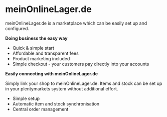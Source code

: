 
# meinOnlineLager.de

<div class="container-toc"></div>

meinOnlineLager.de is a marketplace which can be easily set up and configured.

**Doing business the easy way**

* Quick & simple start
* Affordable and transparent fees
* Product marketing included
* Simple checkout - your customers pay directly into your accounts

**Easily connecting with meinOnlineLager.de**

Simply link your shop to meinOnlineLager.de. Items and stock can be set up in your plentymarkets system without additional effort.

* Simple setup
* Automatic item and stock synchronisation
* Central order management
